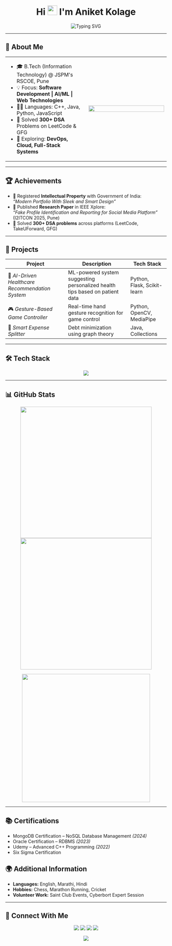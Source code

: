 <h1 align="center">
  Hi <img src="https://media.giphy.com/media/hvRJCLFzcasrR4ia7z/giphy.gif" width="30px"/> I'm Aniket Kolage
</h1>

<p align="center" width="100%">
  <img src="https://readme-typing-svg.demolab.com?font=Fira+Code&weight=600&size=22&duration=4000&pause=1000&color=00FFDD&center=true&vCenter=true&multiline=true&width=900&height=100&lines=Final+Year+IT+Student+%7C+Software+Developer;300%2B+DSA+Problems+Solved+%7C+Full+Stack+Developer;AI+%7C+ML+%7C+Web+Development+Enthusiast;Always+Learning+%7C+Building+%7C+Contributing" alt="Typing SVG" />
</p>

---

## 🧠 About Me

<table>
  <tr>
    <td width="50%">
      <ul>
        <li>🎓 B.Tech (Information Technology) @ JSPM's RSCOE, Pune</li>
        <li>💡 Focus: <b>Software Development | AI/ML | Web Technologies</b></li>
        <li>👨‍💻 Languages: C++, Java, Python, JavaScript</li>
        <li>🧩 Solved <b>300+ DSA</b> Problems on LeetCode & GFG</li>
        <li>🚀 Exploring: <b>DevOps, Cloud, Full-Stack Systems</b></li>
      </ul>
    </td>
    <td width="50%">
      <img src="https://cdn.dribbble.com/users/1059583/screenshots/4171367/coding-freak.gif" width="100%">
    </td>
  </tr>
</table>

---

## 🏆 Achievements  

- 📜 Registered **Intellectual Property** with Government of India:  
  *“Modern Portfolio With Sleek and Smart Design”*  
- 📖 Published **Research Paper** in IEEE Xplore:  
  *“Fake Profile Identification and Reporting for Social Media Platform”* (I2ITCON 2025, Pune)  
- 🧩 Solved **300+ DSA problems** across platforms (LeetCode, TakeUForward, GFG)

---

## 💼 Projects  

| Project | Description | Tech Stack |
|---------|-------------|------------|
| 🏥 *AI-Driven Healthcare Recommendation System* | ML-powered system suggesting personalized health tips based on patient data | Python, Flask, Scikit-learn |
| 🎮 *Gesture-Based Game Controller* | Real-time hand gesture recognition for game control | Python, OpenCV, MediaPipe |
| 💸 *Smart Expense Splitter* | Debt minimization using graph theory | Java, Collections |

---

## 🛠 Tech Stack  

<p align="center">
  <img src="https://skillicons.dev/icons?i=cpp,python,java,js,react,nodejs,flask,mongodb,mysql,git,github,html,css" />
</p>

---

## 📊 GitHub Stats  

<p align="center" margin="10px">
  <img src="https://github-readme-stats.vercel.app/api?username=aniketkolage&show_icons=true&theme=tokyonight" width="410"/>
  <img src="https://github-readme-streak-stats-eight.vercel.app/?user=aniketkolage&theme=tokyonight" width="410"/>
</p>

<p align="center">
  <img src="https://github-readme-stats.vercel.app/api/top-langs/?username=aniketkolage&layout=compact&theme=tokyonight" width="400"/>
</p>

---

## 📚 Certifications  

- MongoDB Certification – NoSQL Database Management *(2024)*  
- Oracle Certification – RDBMS *(2023)*  
- Udemy – Advanced C++ Programming *(2022)*
- Six Sigma Certification

## 🌍 Additional Information  

- **Languages:** English, Marathi, Hindi  
- **Hobbies:** Chess, Marathon Running, Cricket  
- **Volunteer Work:** Saint Club Events, Cyberbort Expert Session  

---

## 🔗 Connect With Me  

<p align="center">
  <a href="https://www.linkedin.com/in/aniketkolage"><img src="https://img.shields.io/badge/LinkedIn-blue?style=for-the-badge&logo=linkedin&logoColor=white" /></a>
  <a href="mailto:aniketkolage2004@gmail.com"><img src="https://img.shields.io/badge/Gmail-red?style=for-the-badge&logo=gmail&logoColor=white" /></a>
  <a href="https://github.com/aniketkolage"><img src="https://img.shields.io/badge/GitHub-black?style=for-the-badge&logo=github&logoColor=white" /></a>
  <a href="https://your-portfolio-link.com"><img src="https://img.shields.io/badge/Portfolio-000?style=for-the-badge&logo=vercel&logoColor=white" /></a>
</p>

<p align="center">
  <img src="https://komarev.com/ghpvc/?username=aniketkolage&label=Profile%20views&color=0e75b6&style=flat" />
</p>
